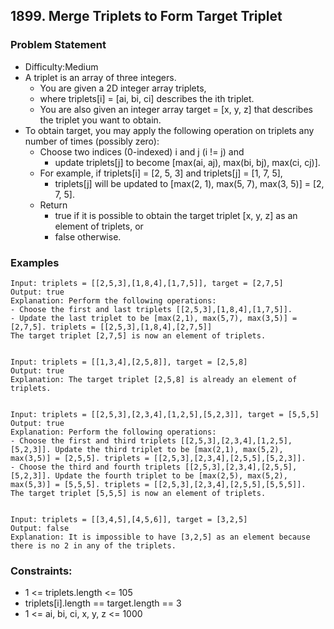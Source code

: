 ## 1899. Merge Triplets to Form Target Triplet
### Problem Statement 
- Difficulty:Medium
- A triplet is an array of three integers. 
    - You are given a 2D integer array triplets, 
    - where triplets[i] = [ai, bi, ci] describes the ith triplet. 
    - You are also given an integer array target = [x, y, z] that describes the triplet you want to obtain.
- To obtain target, you may apply the following operation on triplets any number of times (possibly zero):
    - Choose two indices (0-indexed) i and j (i != j) and 
        - update triplets[j] to become [max(ai, aj), max(bi, bj), max(ci, cj)].
    - For example, if triplets[i] = [2, 5, 3] and triplets[j] = [1, 7, 5], 
        - triplets[j] will be updated to [max(2, 1), max(5, 7), max(3, 5)] = [2, 7, 5].
    - Return 
        - true if it is possible to obtain the target triplet [x, y, z] as an element of triplets, or 
        - false otherwise.
        
### Examples 
~~~text
Input: triplets = [[2,5,3],[1,8,4],[1,7,5]], target = [2,7,5]
Output: true
Explanation: Perform the following operations:
- Choose the first and last triplets [[2,5,3],[1,8,4],[1,7,5]]. 
- Update the last triplet to be [max(2,1), max(5,7), max(3,5)] = [2,7,5]. triplets = [[2,5,3],[1,8,4],[2,7,5]]
The target triplet [2,7,5] is now an element of triplets.


Input: triplets = [[1,3,4],[2,5,8]], target = [2,5,8]
Output: true
Explanation: The target triplet [2,5,8] is already an element of triplets.


Input: triplets = [[2,5,3],[2,3,4],[1,2,5],[5,2,3]], target = [5,5,5]
Output: true
Explanation: Perform the following operations:
- Choose the first and third triplets [[2,5,3],[2,3,4],[1,2,5],[5,2,3]]. Update the third triplet to be [max(2,1), max(5,2), max(3,5)] = [2,5,5]. triplets = [[2,5,3],[2,3,4],[2,5,5],[5,2,3]].
- Choose the third and fourth triplets [[2,5,3],[2,3,4],[2,5,5],[5,2,3]]. Update the fourth triplet to be [max(2,5), max(5,2), max(5,3)] = [5,5,5]. triplets = [[2,5,3],[2,3,4],[2,5,5],[5,5,5]].
The target triplet [5,5,5] is now an element of triplets.


Input: triplets = [[3,4,5],[4,5,6]], target = [3,2,5]
Output: false
Explanation: It is impossible to have [3,2,5] as an element because there is no 2 in any of the triplets.
~~~

### Constraints:

- 1 <= triplets.length <= 105
- triplets[i].length == target.length == 3
- 1 <= ai, bi, ci, x, y, z <= 1000

        